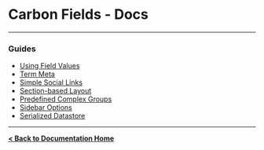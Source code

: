 Carbon Fields - Docs
====================

---

### Guides

* [Using Field Values](https://github.com/htmlburger/carbon-fields-docs/tree/master/documentation/1-using-field-values.md)
* [Term Meta](https://github.com/htmlburger/carbon-fields-docs/tree/master/documentation/2-term-meta.md)
* [Simple Social Links](https://github.com/htmlburger/carbon-fields-docs/tree/master/documentation/1-guides/5-simple-social-links.md)
* [Section-based Layout](https://github.com/htmlburger/carbon-fields-docs/tree/master/documentation/10-section-layout.md)
* [Predefined Complex Groups](https://github.com/htmlburger/carbon-fields-docs/tree/master/documentation/20-predefined-complex-groups.md)
* [Sidebar Options](https://github.com/htmlburger/carbon-fields-docs/tree/master/documentation/1-guides/30-sidebar-options.md)
* [Serialized Datastore](https://github.com/htmlburger/carbon-fields-docs/tree/master/documentation/50-serialized-datastore.md)

---

**[< Back to Documentation Home](https://github.com/htmlburger/carbon-fields-docs/tree/master/documentation)**